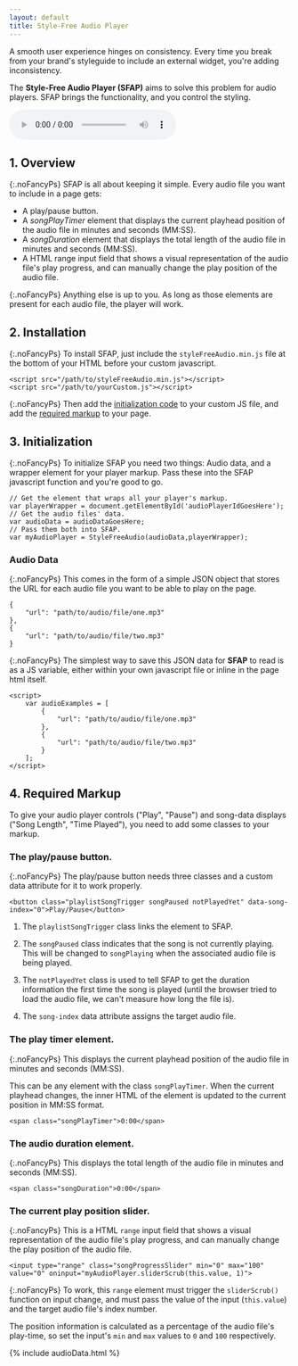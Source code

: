 ```yaml
---
layout: default
title: Style-Free Audio Player
---
```


A smooth user experience hinges on consistency. Every time you break from your brand's styleguide to include an external widget, you're adding inconsistency.

The **Style-Free Audio Player (SFAP)** aims to solve this problem for audio players. SFAP brings the functionality, and you control the styling.

<audio src="http://audio.eatenbymonsters.com/reviews/coldWarKids/lostThatEasy.mp3" title="Lost that easy" data-artist="Cold War Kids" controls>
  Your browser does not support the <code>audio</code> element.
</audio>

<div class="divider" id="over"></div>

## 1. Overview

{:.noFancyPs}
SFAP is all about keeping it simple. Every audio file you want to include in a page gets:

* A play/pause button.
* A *songPlayTimer* element that displays the current playhead position of the audio file in minutes and seconds (MM:SS).
* A *songDuration* element that displays the total length of the audio file in minutes and seconds (MM:SS).
* A HTML range input field that shows a visual representation of the audio file's play progress, and can manually change the play position of the audio file.

{:.noFancyPs}
Anything else is up to you. As long as those elements are present for each audio file, the player will work.

<div class="divider" id="install"></div>

## 2. Installation

{:.noFancyPs}
To install SFAP, just include the `styleFreeAudio.min.js` file at the bottom of your HTML before your custom javascript.

    <script src="/path/to/styleFreeAudio.min.js"></script>
    <script src="/path/to/yourCustom.js"></script>

{:.noFancyPs}
Then add the [initialization code](#init) to your custom JS file, and add the [required markup](#markup) to your page.

<div class="divider" id="init"></div>

## 3. Initialization

{:.noFancyPs}
To initialize SFAP you need two things: Audio data, and a wrapper element for your player markup. Pass these into the SFAP javascript function and you're good to go.

    // Get the element that wraps all your player's markup.
    var playerWrapper = document.getElementById('audioPlayerIdGoesHere');
    // Get the audio files' data.
    var audioData = audioDataGoesHere;
    // Pass them both into SFAP. 
    var myAudioPlayer = StyleFreeAudio(audioData,playerWrapper);

### Audio Data

{:.noFancyPs}
This comes in the form of a simple JSON object that stores the URL for each audio file you want to be able to play on the page.

    {
        "url": "path/to/audio/file/one.mp3"
    },
    {
        "url": "path/to/audio/file/two.mp3"
    }

{:.noFancyPs}
The simplest way to save this JSON data for **SFAP** to read is as a JS variable, either within your own javascript file or inline in the page html itself.

    <script>
        var audioExamples = [
            {
                "url": "path/to/audio/file/one.mp3"
            },
            {
                "url": "path/to/audio/file/two.mp3"
            }
        ];
    </script>

<div class="divider" id="markup"></div>

## 4. Required Markup

To give your audio player controls ("Play", "Pause") and song-data displays ("Song Length", "Time Played"), you need to add some classes to your markup.

### The play/pause button.

{:.noFancyPs}
The play/pause button needs three classes and a custom data attribute for it to work properly.

    <button class="playlistSongTrigger songPaused notPlayedYet" data-song-index="0">Play/Pause</button>

1. The `playlistSongTrigger` class links the element to SFAP.

2. The `songPaused` class indicates that the song is not currently playing. This will be changed to `songPlaying` when the associated audio file is being played.

3. The `notPlayedYet` class is used to tell SFAP to get the duration information the first time the song is played (until the browser tried to load the audio file, we can't measure how long the file is).

4. The `song-index` data attribute assigns the target audio file.

### The play timer element.

{:.noFancyPs}
This displays the current playhead position of the audio file in minutes and seconds (MM:SS).

This can be any element with the class `songPlayTimer`. When the current playhead changes, the inner HTML of the element is updated to the current position in MM:SS format.

    <span class="songPlayTimer">0:00</span>


### The audio duration element.

{:.noFancyPs}
This displays the total length of the audio file in minutes and seconds (MM:SS).

    <span class="songDuration">0:00</span>

### The current play position slider.

{:.noFancyPs}
This is a HTML `range` input field that shows a visual representation of the audio file's play progress, and can manually change the play position of the audio file.

    <input type="range" class="songProgressSlider" min="0" max="100" value="0" oninput="myAudioPlayer.sliderScrub(this.value, 1)">

{:.noFancyPs}
To work, this `range` element must trigger the `sliderScrub()` function on input change, and must pass the value of the input (`this.value`) and the target audio file's index number.

The position information is calculated as a percentage of the audio file's play-time, so set the input's `min` and `max` values to `0` and `100` respectively.

{% include audioData.html %}

